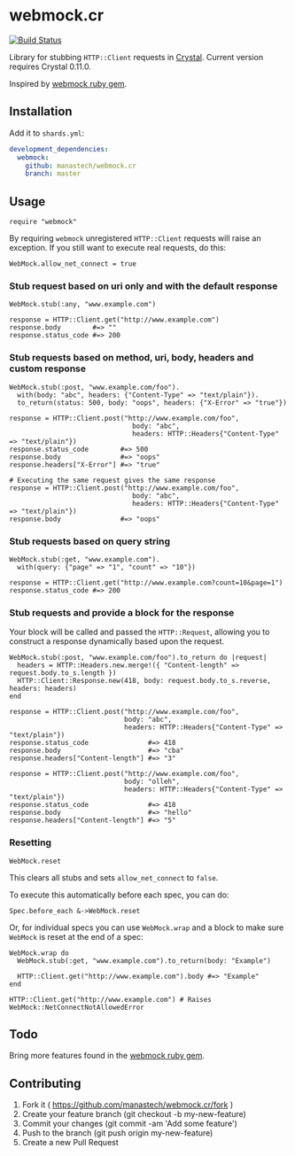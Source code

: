 # webmock.cr

[![Build Status](https://travis-ci.org/manastech/webmock.cr.svg?branch=master)](https://travis-ci.org/manastech/webmock.cr)

Library for stubbing `HTTP::Client` requests in [Crystal](http://crystal-lang.org/). Current version requires Crystal 0.11.0.

Inspired by [webmock ruby gem](https://github.com/bblimke/webmock).

## Installation

Add it to `shards.yml`:

```yaml
development_dependencies:
  webmock:
    github: manastech/webmock.cr
    branch: master
```

## Usage

```crystal
require "webmock"
```

By requiring `webmock` unregistered `HTTP::Client` requests will raise an exception.
If you still want to execute real requests, do this:

```crystal
WebMock.allow_net_connect = true
```

### Stub request based on uri only and with the default response

```crystal
WebMock.stub(:any, "www.example.com")

response = HTTP::Client.get("http://www.example.com")
response.body        #=> ""
response.status_code #=> 200
```

### Stub requests based on method, uri, body, headers and custom response

```crystal
WebMock.stub(:post, "www.example.com/foo").
  with(body: "abc", headers: {"Content-Type" => "text/plain"}).
  to_return(status: 500, body: "oops", headers: {"X-Error" => "true"})

response = HTTP::Client.post("http://www.example.com/foo",
                               body: "abc",
                               headers: HTTP::Headers{"Content-Type" => "text/plain"})
response.status_code        #=> 500
response.body               #=> "oops"
response.headers["X-Error"] #=> "true"

# Executing the same request gives the same response
response = HTTP::Client.post("http://www.example.com/foo",
                               body: "abc",
                               headers: HTTP::Headers{"Content-Type" => "text/plain"})
response.body               #=> "oops"
```

### Stub requests based on query string

```crystal
WebMock.stub(:get, "www.example.com").
  with(query: {"page" => "1", "count" => "10"})

response = HTTP::Client.get("http://www.example.com?count=10&page=1")
response.status_code #=> 200
```

### Stub requests and provide a block for the response

Your block will be called and passed the `HTTP::Request`, allowing you to construct a response dynamically based upon the request.

```crystal
WebMock.stub(:post, "www.example.com/foo").to_return do |request|
  headers = HTTP::Headers.new.merge!({ "Content-length" => request.body.to_s.length })
  HTTP::Client::Response.new(418, body: request.body.to_s.reverse, headers: headers)
end

response = HTTP::Client.post("http://www.example.com/foo",
                             body: "abc",
                             headers: HTTP::Headers{"Content-Type" => "text/plain"})
response.status_code               #=> 418
response.body                      #=> "cba"
response.headers["Content-length"] #=> "3"

response = HTTP::Client.post("http://www.example.com/foo",
                             body: "olleh",
                             headers: HTTP::Headers{"Content-Type" => "text/plain"})
response.status_code               #=> 418
response.body                      #=> "hello"
response.headers["Content-length"] #=> "5"
```

### Resetting

```crystal
WebMock.reset
```

This clears all stubs and sets `allow_net_connect` to `false`.

To execute this automatically before each spec, you can do:

```crystal
Spec.before_each &->WebMock.reset
```

Or, for individual specs you can use `WebMock.wrap` and a block to make sure `WebMock` is reset at the end of a spec:

```crystal
WebMock.wrap do
  WebMock.stub(:get, "www.example.com").to_return(body: "Example")

  HTTP::Client.get("http://www.example.com").body #=> "Example"
end

HTTP::Client.get("http://www.example.com") # Raises WebMock::NetConnectNotAllowedError
```

## Todo

Bring more features found in the [webmock ruby gem](https://github.com/bblimke/webmock).

## Contributing

1. Fork it ( https://github.com/manastech/webmock.cr/fork )
2. Create your feature branch (git checkout -b my-new-feature)
3. Commit your changes (git commit -am 'Add some feature')
4. Push to the branch (git push origin my-new-feature)
5. Create a new Pull Request
